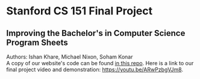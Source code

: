 # Stanford CS 151 Final Project
## Improving the Bachelor's in Computer Science Program Sheets
Authors: Ishan Khare, Michael Nixon, Soham Konar <br>
A copy of our website's code can be found [in this repo](ai-bscs-program-sheet.html).
Here is a link to our final project video and demonstration: https://youtu.be/ARwPzbgVJm8.
